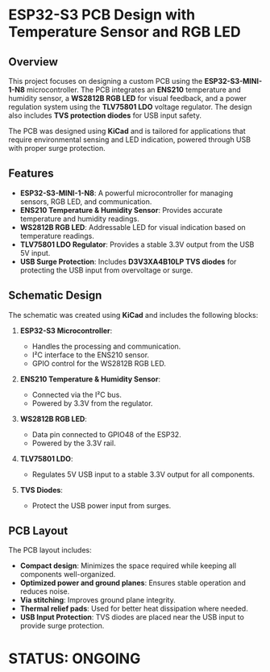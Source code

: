 # ESP32-S3 PCB Design with Temperature Sensor and RGB LED

## Overview

This project focuses on designing a custom PCB using the **ESP32-S3-MINI-1-N8** microcontroller. The PCB integrates an **ENS210** temperature and humidity sensor, a **WS2812B RGB LED** for visual feedback, and a power regulation system using the **TLV75801 LDO** voltage regulator. The design also includes **TVS protection diodes** for USB input safety.

The PCB was designed using **KiCad** and is tailored for applications that require environmental sensing and LED indication, powered through USB with proper surge protection.

## Features

- **ESP32-S3-MINI-1-N8**: A powerful microcontroller for managing sensors, RGB LED, and communication.
- **ENS210 Temperature & Humidity Sensor**: Provides accurate temperature and humidity readings.
- **WS2812B RGB LED**: Addressable LED for visual indication based on temperature readings.
- **TLV75801 LDO Regulator**: Provides a stable 3.3V output from the USB 5V input.
- **USB Surge Protection**: Includes **D3V3XA4B10LP TVS diodes** for protecting the USB input from overvoltage or surge.

## Schematic Design

The schematic was created using **KiCad** and includes the following blocks:

1. **ESP32-S3 Microcontroller**: 
   - Handles the processing and communication.
   - I²C interface to the ENS210 sensor.
   - GPIO control for the WS2812B RGB LED.

2. **ENS210 Temperature & Humidity Sensor**:
   - Connected via the I²C bus.
   - Powered by 3.3V from the regulator.

3. **WS2812B RGB LED**:
   - Data pin connected to GPIO48 of the ESP32.
   - Powered by the 3.3V rail.

4. **TLV75801 LDO**:
   - Regulates 5V USB input to a stable 3.3V output for all components.

5. **TVS Diodes**:
   - Protect the USB power input from surges.

## PCB Layout

The PCB layout includes:

- **Compact design**: Minimizes the space required while keeping all components well-organized.
- **Optimized power and ground planes**: Ensures stable operation and reduces noise.
- **Via stitching**: Improves ground plane integrity.
- **Thermal relief pads**: Used for better heat dissipation where needed.
- **USB Input Protection**: TVS diodes are placed near the USB input to provide surge protection.

# STATUS: ONGOING
